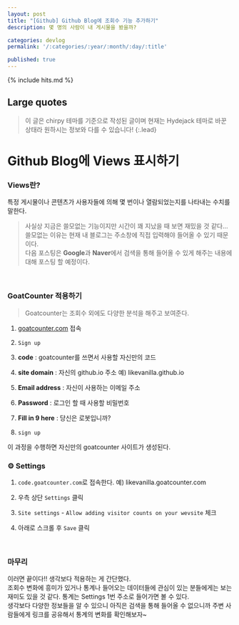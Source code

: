 ```yaml
---
layout: post
title: "[Github] Github Blog에 조회수 기능 추가하기"
description: 몇 명의 사람이 내 게시물을 봤을까?

categories: devlog
permalink: '/:categories/:year/:month/:day/:title'

published: true
---
```

{% include hits.md %}


## Large quotes
> 이 글은 chirpy 테마를 기준으로 작성된 글이며 현재는 Hydejack 테마로 바꾼 상태라 원하시는 정보와 다를 수 있습니다! 
{:.lead}


# Github Blog에 Views 표시하기

### Views란?
특정 게시물이나 콘텐츠가 사용자들에 의해 몇 번이나 열람되었는지를 나타내는 수치를 말한다.

> 사실상 지금은 쓸모없는 기능이지만 시간이 꽤 지났을 때 보면 재밌을 것 같다...  
 쓸모없는 이유는 현재 내 블로그는 주소창에 직접 입력해야 들어올 수 있기 때문이다.  
 다음 포스팅은 **Google**과 **Naver**에서 검색을 통해 들어올 수 있게 해주는   내용에 대해 포스팅 할 예정이다.

&nbsp;

### GoatCounter 적용하기
> Goatcounter는 조회수 외에도 다양한 분석을 해주고 보여준다.

1. [goatcounter.com](https://goatcounter.com) 접속

2. `Sign up`

3. **code** : goatcounter를 쓰면서 사용할 자신만의 코드

4. **site domain** : 자신의 github.io 주소
예) likevanilla.github.io

5. **Email address** : 자신이 사용하는 이메일 주소

6. **Password** : 로그인 할 때 사용할 비밀번호

7. **Fill in 9 here** : 당신은 로봇입니까?

8. `sign up`

이 과정을 수행하면 자신만의 goatcounter 사이트가 생성된다.

### ⚙️ Settings

1. `code.goatcounter.com`로 접속한다.
예) likevanilla.goatcounter.com

2. 우측 상단 `Settings` 클릭

3. `Site settings` - `Allow adding visitor counts on your wevsite` 체크

4. 아래로 스크롤 후 `Save` 클릭

&nbsp;

### 마무리

이러면 끝이다!! 생각보다 적용하는 게 간단했다.  
조회수 변화에 흥미가 있거나 통계나 들어오는 데이터들에 관심이 있는 분들에게는 보는 재미도 있을 것 같다. 통계는 Settings 1번 주소로 들어가면 볼 수 있다.  
생각보다 다양한 정보들을 알 수 있으니 아직은 검색을 통해 들어올 수 없으니까 주변 사람들에게 링크를 공유해서 통계의 변화를 확인해보자~